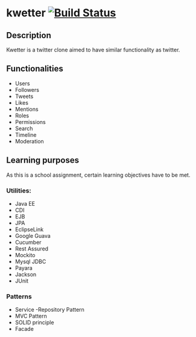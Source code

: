 # kwetter [![Build Status](https://travis-ci.com/nscharrenberg/Kwetter.svg?token=5x6yjpR6sy4QGw9jRK7x&branch=master)](https://travis-ci.com/nscharrenberg/Kwetter)
## Description
Kwetter is a twitter clone aimed to have similar functionality as twitter.

## Functionalities
- Users
- Followers
- Tweets
- Likes
- Mentions
- Roles
- Permissions
- Search
- Timeline
- Moderation

## Learning purposes
As this is a school assignment, certain learning objectives have to be met.

### Utilities:


- Java EE
- CDI
- EJB
- JPA
- EclipseLink
- Google Guava
- Cucumber
- Rest Assured
- Mockito
- Mysql JDBC
- Payara
- Jackson
- JUnit

### Patterns
- Service -Repository Pattern
- MVC Pattern
- SOLID principle
- Facade
